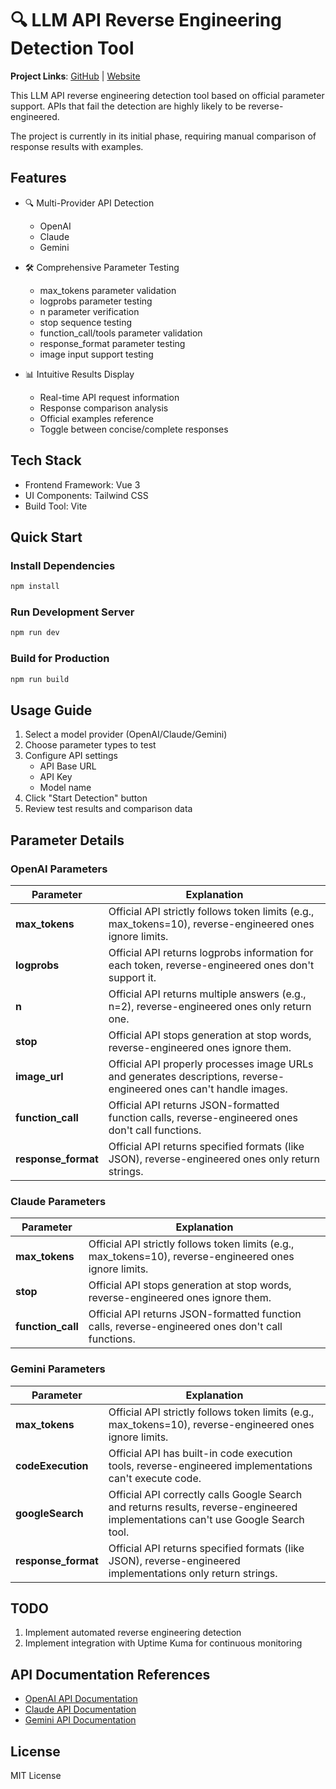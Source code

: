 # 🔍 LLM API Reverse Engineering Detection Tool

**Project Links**: [GitHub](https://github.com/star5o/reverse-check) | [Website](https://reverse-check.vercel.app/)

This LLM API reverse engineering detection tool based on official parameter support. APIs that fail the detection are highly likely to be reverse-engineered.

The project is currently in its initial phase, requiring manual comparison of response results with examples.

## Features

- 🔍 Multi-Provider API Detection
  - OpenAI
  - Claude
  - Gemini

- 🛠 Comprehensive Parameter Testing
  - max_tokens parameter validation
  - logprobs parameter testing
  - n parameter verification
  - stop sequence testing
  - function_call/tools parameter validation
  - response_format parameter testing
  - image input support testing

- 📊 Intuitive Results Display
  - Real-time API request information
  - Response comparison analysis
  - Official examples reference
  - Toggle between concise/complete responses

## Tech Stack

- Frontend Framework: Vue 3
- UI Components: Tailwind CSS
- Build Tool: Vite

## Quick Start

### Install Dependencies

```bash
npm install
```

### Run Development Server

```bash
npm run dev
```

### Build for Production

```bash
npm run build
```

## Usage Guide

1. Select a model provider (OpenAI/Claude/Gemini)
2. Choose parameter types to test
3. Configure API settings
   - API Base URL
   - API Key
   - Model name
4. Click "Start Detection" button
5. Review test results and comparison data

## Parameter Details

### OpenAI Parameters

| **Parameter**     | **Explanation**                                                           |
|------------------|--------------------------------------------------------------------------|
| **max_tokens**   | Official API strictly follows token limits (e.g., max_tokens=10), reverse-engineered ones ignore limits. |
| **logprobs**     | Official API returns logprobs information for each token, reverse-engineered ones don't support it. |
| **n**            | Official API returns multiple answers (e.g., n=2), reverse-engineered ones only return one. |
| **stop**         | Official API stops generation at stop words, reverse-engineered ones ignore them. |
| **image_url**    | Official API properly processes image URLs and generates descriptions, reverse-engineered ones can't handle images. |
| **function_call**| Official API returns JSON-formatted function calls, reverse-engineered ones don't call functions. |
| **response_format**| Official API returns specified formats (like JSON), reverse-engineered ones only return strings. |

### Claude Parameters

| **Parameter**     | **Explanation**                                                           |
|------------------|--------------------------------------------------------------------------|
| **max_tokens**   | Official API strictly follows token limits (e.g., max_tokens=10), reverse-engineered ones ignore limits. |
| **stop**         | Official API stops generation at stop words, reverse-engineered ones ignore them. |
| **function_call**| Official API returns JSON-formatted function calls, reverse-engineered ones don't call functions. |

### Gemini Parameters

| **Parameter**     | **Explanation**                                                           |
|------------------|--------------------------------------------------------------------------|
| **max_tokens**   | Official API strictly follows token limits (e.g., max_tokens=10), reverse-engineered ones ignore limits. |
| **codeExecution**| Official API has built-in code execution tools, reverse-engineered implementations can't execute code. |
| **googleSearch** | Official API correctly calls Google Search and returns results, reverse-engineered implementations can't use Google Search tool. |
| **response_format**| Official API returns specified formats (like JSON), reverse-engineered implementations only return strings. |


## TODO

1. Implement automated reverse engineering detection
2. Implement integration with Uptime Kuma for continuous monitoring

## API Documentation References

- [OpenAI API Documentation](https://platform.openai.com/docs/api-reference/chat)
- [Claude API Documentation](https://docs.anthropic.com/en/api/messages)
- [Gemini API Documentation](https://ai.google.dev/gemini-api/docs)

## License

MIT License